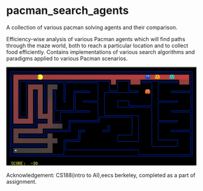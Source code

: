 # pacman_search_agents
A collection of various pacman solving agents and their comparison.

Efficiency-wise analysis of various Pacman agents which will find paths through the maze world, both to reach a particular location and to collect food efficiently.
Contains implementations of various search algorithms and paradigms applied to various Pacman scenarios.



![snapshot](https://github.com/alphaWizard/pacman_search_agents/blob/master/Screenshot%20from%202019-01-20%2019-50-18.png)

Acknowledgement: CS188(intro to AI),eecs berkeley, completed as a part of assignment.

